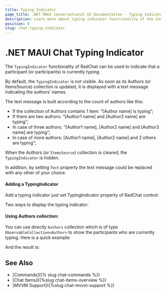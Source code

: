 ```yaml
---
title: Typing Indicator
page_title: .NET MAUI Conversational UI Documentation - Typing Indicator
description: Learn more about typing indicator functionality of the Conversational UI
position: 8
slug: chat-typing-indicator
---
```


# .NET MAUI Chat Typing Indicator

The `TypingIndicator` functionality of RadChat can be used to indicate that a participant (or participants) is currently typing.

By default, the `TypingIndicator` is not visible. As soon as its Authors (or ItemsSource) collection is updated, it is displayed with a text message indicating the authors’ names. 

The text message is built according to the count of authors like this:

* If the collection of Authors contains 1 item: “[Author name] is typing”;
* If there are two authors: “[Author1 name] and [Author2 name] are typing”;
* In case of three authors: “[Author1 name], [Author2 name] and [Author3 name] are typing”;
* In case of more authors: [Author1 name], [Author2 name] and 2 others are typing”;

When the Authors (or `ItemsSource`) collection is cleared, the `TypingIndicator` is hidden.

In addition, by setting `Text` property the text message could be replaced with any other of your choice.

#### Adding a TypingIndicator

Add a typing indicator just set TypingIndicator property of RadChat control:

<snippet id='chat-typingindicator-xaml' />
	
Two ways to display the typing indicator:

#### Using Authors collection:

You can use directly `Authors` collection which is of type `ObservableCollection<Author>` to show the participants who are currently typing. Here is a quick example:

<snippet id='chat-typingindicator-authors-code' />

And the result is:

## See Also

- [Commands]({% slug chat-commands %})
- [Chat Items]({%slug chat-items-overview %})
- [MVVM Support]({%slug chat-mvvm-support %})

